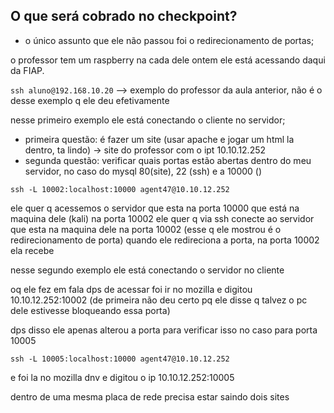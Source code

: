 ## O que será cobrado no checkpoint?

- o único assunto que ele não passou foi o redirecionamento de portas;

o professor tem um raspberry na cada dele ontem ele está acessando daqui da FIAP.

`ssh aluno@192.168.10.20` --> exemplo do professor da aula anterior, não é o desse exemplo q ele deu efetivamente

nesse primeiro exemplo ele está conectando o cliente no servidor;

- primeira questão: é fazer um site (usar apache e jogar um html la dentro, ta lindo) -> site do professor com o ipt 10.10.12.252
- segunda questão: verificar quais portas estão abertas dentro do meu servidor, no caso do mysql 80(site), 22 (ssh) e a 10000 ()

`ssh -L 10002:localhost:10000 agent47@10.10.12.252` 

ele quer q acessemos o servidor que esta na porta 10000 que está na maquina dele (kali) na porta 10002
ele quer q via ssh conecte ao servidor que esta na maquina dele na porta 10002 (esse q ele mostrou é o redirecionamento de porta)
quando ele redireciona a porta, na porta 10002 ela recebe 

nesse segundo exemplo ele está conectando o servidor no cliente

oq ele fez em fala dps de acessar foi ir no mozilla e digitou 10.10.12.252:10002 (de primeira não deu certo pq ele disse q talvez o pc dele estivesse bloqueando essa porta)

dps disso ele apenas alterou a porta para verificar isso no caso para porta 10005

`ssh -L 10005:localhost:10000 agent47@10.10.12.252`

e foi la no mozilla dnv e digitou o ip 10.10.12.252:10005


dentro de uma mesma placa de rede precisa estar saindo dois sites